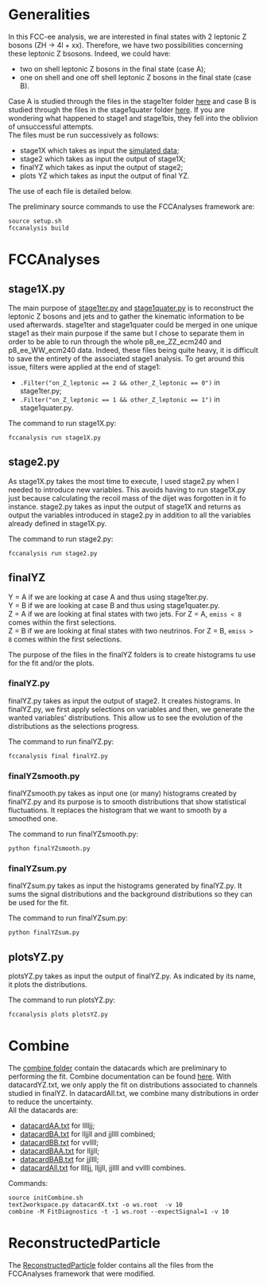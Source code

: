 # Generalities
In this FCC-ee analysis, we are interested in final states with 2 leptonic Z bosons (ZH &rarr; 4l + xx). Therefore, we have two possibilities concerning these leptonic Z bsosons. Indeed, we could have:
- two on shell leptonic Z bosons in the final state (case A); 
- one on shell and one off shell leptonic Z bosons in the final state (case B).

Case A is studied through the files in the stage1ter folder [here](https://github.com/hindtaibi/FCCAnalyses_Hind/tree/main/stage1ter) and case B is studied through the files in the stage1quater folder [here](https://github.com/hindtaibi/FCCAnalyses_Hind/tree/main/stage1quater). If you are wondering what happened to stage1 and stage1bis, they fell into the oblivion of unsuccessful attempts.  
The files must be run successively as follows:
- stage1X which takes as input the [simulated data](https://fcc-physics-events.web.cern.ch/FCCee/delphes/winter2023/idea/);
- stage2 which takes as input the output of stage1X;
- finalYZ which takes as input the output of stage2;
- plots YZ which takes as input the output of final YZ.

The use of each file is detailed below.

The preliminary source commands to use the FCCAnalyses framework are:

```
source setup.sh
fccanalysis build 
```

# FCCAnalyses
## stage1X.py
The main purpose of [stage1ter.py](https://github.com/hindtaibi/FCCAnalyses_Hind/blob/main/stage1ter/stage1ter.py) and [stage1quater.py](https://github.com/hindtaibi/FCCAnalyses_Hind/blob/main/stage1quater/stage1quater.py) is to reconstruct the leptonic Z bosons and jets and to gather the kinematic information to be used afterwards. stage1ter and stage1quater could be merged in one unique stage1 as their main purpose if the same but I chose to separate them in order to be able to run through the whole p8_ee_ZZ_ecm240 and p8_ee_WW_ecm240 data. Indeed, these files being quite heavy, it is difficult to save the entirety of the associated stage1 analysis. To get around this issue, filters were applied at the end of stage1:
- ```.Filter("on_Z_leptonic == 2 && other_Z_leptonic == 0")``` in stage1ter.py;
- ```.Filter("on_Z_leptonic == 1 && other_Z_leptonic == 1")``` in stage1quater.py.

The command to run stage1X.py:    
```
fccanalysis run stage1X.py
```

## stage2.py
As stage1X.py takes the most time to execute, I used stage2.py when I needed to introduce new variables. This avoids having to run stage1X.py just because calculating the recoil mass of the dijet was forgotten in it fo instance. stage2.py takes as input the output of stage1X and returns as output the variables introduced in stage2.py in addition to all the variables already defined in stage1X.py.

The command to run stage2.py:    
```
fccanalysis run stage2.py
```

## finalYZ
Y = A if we are looking at case A and thus using stage1ter.py.  
Y = B if we are looking at case B and thus using stage1quater.py.  
Z = A if we are looking at final states with two jets. For Z = A, ```emiss < 8``` comes within the first selections.  
Z = B if we are looking at final states with two neutrinos. For Z = B, ```emiss > 8``` comes within the first selections.

The purpose of the files in the finalYZ folders is to create histograms tu use for the fit and/or the plots.

### finalYZ.py
finalYZ.py takes as input the output of stage2. It creates histograms. In finalYZ.py, we first apply selections on variables and then, we generate the wanted variables' distributions. This allow us to see the evolution of the distributions as the selections progress.

The command to run finalYZ.py:  
```
fccanalysis final finalYZ.py
```

### finalYZsmooth.py
finalYZsmooth.py takes as input one (or many) histograms created by finalYZ.py and its purpose is to smooth distributions that show statistical fluctuations. It replaces the histogram that we want to smooth by a smoothed one.

The command to run finalYZsmooth.py:  
```
python finalYZsmooth.py
```

### finalYZsum.py
finalYZsum.py takes as input the histograms generated by finalYZ.py. It sums the signal distributions and the background distributions so they can be used for the fit.

The command to run finalYZsum.py:  
```
python finalYZsum.py
```

## plotsYZ.py
plotsYZ.py takes as input the output of finalYZ.py. As indicated by its name, it plots the distributions.

The command to run plotsYZ.py:  
```
fccanalysis plots plotsYZ.py
```

# Combine
The [combine folder](https://github.com/hindtaibi/FCCAnalyses_Hind/tree/main/combine) contain the datacards which are preliminary to performing the fit. Combine documentation can be found [here](http://cms-analysis.github.io/HiggsAnalysis-CombinedLimit/part2/settinguptheanalysis/).
With datacardYZ.txt, we only apply the fit on distributions associated to channels studied in finalYZ. In datacardAll.txt, we combine many distributions in order to reduce the uncertainty.  
All the datacards are:
- [datacardAA.txt](https://github.com/hindtaibi/FCCAnalyses_Hind/blob/main/combine/datacardAA.txt) for lllljj;
- [datacardBA.txt](https://github.com/hindtaibi/FCCAnalyses_Hind/blob/main/combine/datacardBA.txt) for lljjll and jjllll combined;
- [datacardBB.txt](https://github.com/hindtaibi/FCCAnalyses_Hind/blob/main/combine/datacardBB.txt) for vvllll;
- [datacardBAA.txt](https://github.com/hindtaibi/FCCAnalyses_Hind/blob/main/combine/datacardBAA.txt) for lljjll;
- [datacardBAB.txt](https://github.com/hindtaibi/FCCAnalyses_Hind/blob/main/combine/datacardBAB.txt) for jjllll;
- [datacardAll.txt](https://github.com/hindtaibi/FCCAnalyses_Hind/blob/main/combine/datacardAll.txt) for lllljj, lljjll, jjllll and vvllll combines.

Commands:
```
source initCombine.sh
text2workspace.py datacardX.txt -o ws.root  -v 10  
combine -M FitDiagnostics -t -1 ws.root --expectSignal=1 -v 10
```

# ReconstructedParticle
The [ReconstructedParticle](https://github.com/hindtaibi/FCCAnalyses_Hind/tree/main/ReconstructedParticle) folder contains all the files from the FCCAnalyses framework that were modified.
